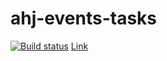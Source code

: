 # ahj-events-tasks

[![Build status](https://ci.appveyor.com/api/projects/status/55imw45tc5oj4p25/branch/main?svg=true)](https://ci.appveyor.com/project/bombik815/ahj-events-tasks/branch/main)
[Link](https://bombik815.github.io/-ahj-events-tasks/)

